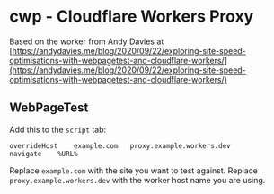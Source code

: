 # cwp - Cloudflare Workers Proxy

Based on the worker from Andy Davies at [https://andydavies.me/blog/2020/09/22/exploring-site-speed-optimisations-with-webpagetest-and-cloudflare-workers/](https://andydavies.me/blog/2020/09/22/exploring-site-speed-optimisations-with-webpagetest-and-cloudflare-workers/)

## WebPageTest

Add this to the `script` tab:

```
overrideHost    example.com   proxy.example.workers.dev
navigate    %URL%
```

Replace `example.com` with the site you want to test against.  Replace `proxy.example.workers.dev` with the worker host name you are using.
